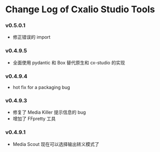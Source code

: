 # Change Log of Cxalio Studio Tools

### v0.5.0.1

- 修正错误的 import

### v0.4.9.5

- 全面使用 pydantic 和 Box 替代原生和 cx-studio 的实现

### v0.4.9.4

- hot fix for a packaging bug

### v0.4.9.3

- 修复了 Media Killer 提示信息的 bug
- 增加了 FFpretty 工具

### v0.4.9.1

- Media Scout 现在可以选择输出转义模式了
